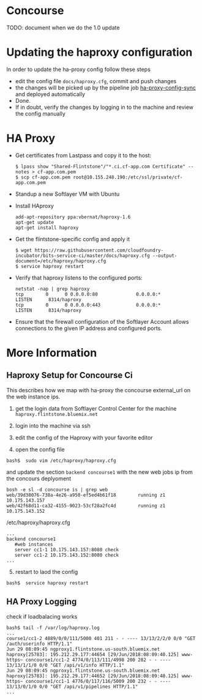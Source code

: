 # Concourse

TODO: document when we do the 1.0 update


# Updating the haproxy configuration
In order to update the ha-proxy config follow these steps

- edit the config file ```docs/haproxy.cfg```, commit and push changes
- the changes will be picked up by the pipeline job [ha-proxy-config-sync](https://flintstone.ci.cf-app.com/teams/main/pipelines/ha-proxy-config-sync) and deployed automatically
- Done.
- If in doubt, verify the changes by logging in to the machine and review the config manually


# HA Proxy

- Get certificates from Lastpass and copy it to the host:

  ```
  $ lpass show "Shared-Flintstone"/"*.ci.cf-app.com Certificate" --notes > cf-app.com.pem
  $ scp cf-app.com.pem root@10.155.248.190:/etc/ssl/private/cf-app.com.pem
  ```

- Standup a new Softlayer VM with Ubuntu

- Install HAproxy

  ```
  add-apt-repository ppa:vbernat/haproxy-1.6
  apt-get update
  apt-get install haproxy
  ```

- Get the flintstone-specific config and apply it

  ```
  $ wget https://raw.githubusercontent.com/cloudfoundry-incubator/bits-service-ci/master/docs/haproxy.cfg --output-document=/etc/haproxy/haproxy.cfg
  $ service haproxy restart
  ```

- Verify that haproxy listens to the configured ports:

  ```
  netstat -nap | grep haproxy
  tcp        0      0 0.0.0.0:80              0.0.0.0:*               LISTEN      8314/haproxy
  tcp        0      0 0.0.0.0:443             0.0.0.0:*               LISTEN      8314/haproxy
  ```

- Ensure that the firewall configuration of the Softlayer Account allows connections to the given IP address and configured ports.

# More Information

## Haproxy Setup for Concourse Ci

This describes how we map with ha-proxy the concourse external_url on the web instance ips.

1. get the login data from Softlayer Control Center for the machine `haproxy.flintstone.bluemix.net`

2. login into the machine via ssh

3. edit the config of the Haproxy with your favorite editor

4. open the config file
```
bash$  sudo vim /etc/haproxy/haproxy.cfg
```

and update the section `backend concourse1` with the new web jobs ip from the concours deplyoment

```
bosh -e sl -d concourse is | grep web
web/39d38076-738a-4e26-a950-ef5ed4b61f18        running z1      10.175.143.157
web/42f68d11-ca32-4155-9023-53cf28a2fc4d        running z1      10.175.143.152
```
/etc/haproxy/haproxy.cfg
```
...
backend concourse1
   #web instances
   server cc1-1 10.175.143.157:8080 check
   server cc1-2 10.175.143.152:8080 check
...
```
5. restart to laod the config
```
bash$  service haproxy restart
```

## HA Proxy Logging
check if loadbalacing works
```
bash$ tail -f /var/log/haproxy.log
...
course1/cc1-2 4889/0/0/111/5000 401 211 - - ---- 13/13/2/2/0 0/0 "GET /auth/userinfo HTTP/1.1"
Jun 29 08:09:45 ngproxy1.flintstone.us-south.bluemix.net haproxy[25783]: 195.212.29.177:44654 [29/Jun/2018:08:09:40.125] www-https~ concourse1/cc1-2 4774/0/113/111/4998 200 282 - - ---- 13/13/1/1/0 0/0 "GET /api/v1/info HTTP/1.1"
Jun 29 08:09:45 ngproxy1.flintstone.us-south.bluemix.net haproxy[25783]: 195.212.29.177:44652 [29/Jun/2018:08:09:40.125] www-https~ concourse1/cc1-1 4776/0/117/116/5009 200 232 - - ---- 13/13/0/1/0 0/0 "GET /api/v1/pipelines HTTP/1.1"
...
```
